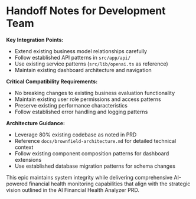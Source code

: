 # Handoff Notes for Development Team

**Key Integration Points:**

- Extend existing business model relationships carefully
- Follow established API patterns in `src/app/api/`
- Use existing service patterns (`src/lib/openai.ts` as reference)
- Maintain existing dashboard architecture and navigation

**Critical Compatibility Requirements:**

- No breaking changes to existing business evaluation functionality
- Maintain existing user role permissions and access patterns
- Preserve existing performance characteristics
- Follow established error handling and logging patterns

**Architecture Guidance:**

- Leverage 80% existing codebase as noted in PRD
- Reference `docs/brownfield-architecture.md` for detailed technical context
- Follow existing component composition patterns for dashboard extensions
- Use established database migration patterns for schema changes

This epic maintains system integrity while delivering comprehensive AI-powered financial health monitoring capabilities that align with the strategic vision outlined in the AI Financial Health Analyzer PRD.

